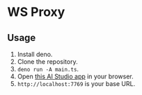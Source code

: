 # WS Proxy

## Usage

1. Install deno.
2. Clone the repository.
3. `deno run -A main.ts`.
4. Open [this AI Studio app](https://aistudio.google.com/app/apps/drive/1s8Qsecc7TtwUcGYBglbc01uT26eke3UH?showPreview=true) in your browser.
5. `http://localhost:7769` is your base URL.
